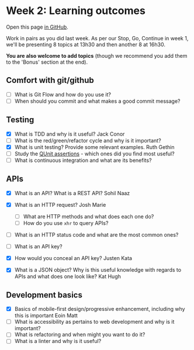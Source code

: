 # Week 2: Learning outcomes

Open this page [in GitHub](https://github.com/FAC6/book/blob/master/patterns/week1/README.md).

Work in pairs as you did last week.
As per our Stop, Go, Continue in week 1, we'll be presenting 8 topics at 13h30 and then another 8 at 16h30.

**You are also welcome to add topics** (though we recommend you add them to the 'Bonus' section at the end).

## Comfort with git/github
- [ ] What is Git Flow and how do you use it?
- [ ] When should you commit and what makes a good commit message?

## Testing
- [x] What is TDD and why is it useful? Jack Conor
- [ ] What is the red/green/refactor cycle and why is it important?
- [x] What is unit testing? Provide some relevant examples. Ruth Gethin
- [ ] Study the [QUnit assertions](http://api.qunitjs.com/category/assert/) - which ones did you find most useful?
- [ ] What is continuous integration and what are its benefits?

## APIs
- [x] What is an API? What is a REST API? Sohil Naaz
- [x] What is an HTTP request? Josh Marie
  - [ ] What are HTTP methods and what does each one do?
  - [ ] How do you use `xhr` to query APIs?
- [ ] What is an HTTP status code and what are the most common ones?
- [ ] What is an API key?
- [x] How would you conceal an API key? Justen Kata
- [x] What is a JSON object? Why is this useful knowledge with regards to APIs and what does one look like? Kat Hugh


## Development basics
- [x] Basics of mobile-first design/progressive enhancement, including why this is important Eoin Matt
- [ ] What is accessibility as pertains to web development and why is it important?
- [ ] What is refactoring and when might you want to do it?
- [ ] What is a linter and why is it useful?
